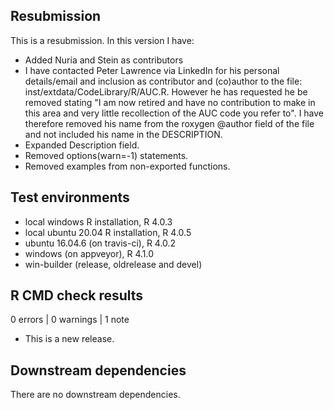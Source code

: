 ## Resubmission
This is a resubmission. In this version I have:

* Added Nuria and Stein as contributors
* I have contacted Peter Lawrence via LinkedIn for
  his personal details/email and inclusion as contributor 
  and (co)author to the file: 
  inst/extdata/CodeLibrary/R/AUC.R. However he has
  requested he be removed stating "I am now retired 
  and have no contribution to make in this area and
  very little recollection of the AUC code you refer
  to". I have therefore removed his name from the
  roxygen @author field of the file and not included
  his name in the DESCRIPTION.
* Expanded Description field.
* Removed options(warn=-1) statements.
* Removed examples from non-exported functions.

## Test environments
* local windows R installation, R 4.0.3
* local ubuntu 20.04 R installation, R 4.0.5
* ubuntu 16.04.6 (on travis-ci), R 4.0.2
* windows (on appveyor), R 4.1.0
* win-builder (release, oldrelease and devel)

## R CMD check results

0 errors | 0 warnings | 1 note

* This is a new release.

## Downstream dependencies

There are no downstream dependencies.
